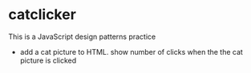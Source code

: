# catclicker
This is a JavaScript design patterns practice
- add a cat picture to HTML. show number of clicks when the the cat picture is clicked

